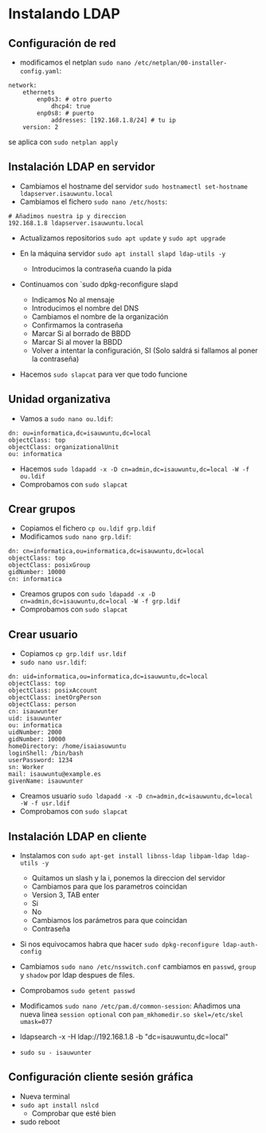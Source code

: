 # Instalando LDAP

## Configuración de red
- modificamos el netplan `sudo nano /etc/netplan/00-installer-config.yaml`:
```
network:
    ethernets
        enp0s3: # otro puerto
            dhcp4: true
        enp0s8: # puerto
            addresses: [192.168.1.8/24] # tu ip
    version: 2
```
se aplica con `sudo netplan apply`

## Instalación LDAP en servidor
- Cambiamos el hostname del servidor `sudo hostnamectl set-hostname ldapserver.isauwuntu.local`
- Cambiamos el fichero `sudo nano /etc/hosts`:
```
# Añadimos nuestra ip y direccion
192.168.1.8 ldapserver.isauwuntu.local
```

- Actualizamos repositorios `sudo apt update` y `sudo apt upgrade`
- En la máquina servidor `sudo apt install slapd ldap-utils -y`
  - Introducimos la contraseña cuando la pida
- Continuamos con `sudo dpkg-reconfigure slapd
  - Indicamos No al mensaje
  - Introducimos el nombre del DNS
  - Cambiamos el nombre de la organización
  - Confirmamos la contraseña
  - Marcar Si al borrado de BBDD
  - Marcar Si al mover la BBDD
  - Volver a intentar la configuración, SI (Solo saldrá si fallamos al poner la contraseña)

- Hacemos `sudo slapcat` para ver que todo funcione
## Unidad organizativa
- Vamos a `sudo nano ou.ldif`:
```
dn: ou=informatica,dc=isauwuntu,dc=local
objectClass: top
objectClass: organizationalUnit
ou: informatica
```
- Hacemos `sudo ldapadd -x -D cn=admin,dc=isauwuntu,dc=local -W -f ou.ldif`
- Comprobamos con `sudo slapcat`

## Crear grupos
- Copiamos el fichero `cp ou.ldif grp.ldif`
- Modificamos `sudo nano grp.ldif`:
```
dn: cn=informatica,ou=informatica,dc=isauwuntu,dc=local
objectClass: top
objectClass: posixGroup
gidNumber: 10000
cn: informatica
```
- Creamos grupos con `sudo ldapadd -x -D cn=admin,dc=isauwuntu,dc=local -W -f grp.ldif`
- Comprobamos con `sudo slapcat`

## Crear usuario
- Copiamos `cp grp.ldif usr.ldif`
- `sudo nano usr.ldif`:
```
dn: uid=informatica,ou=informatica,dc=isauwuntu,dc=local
objectClass: top
objectClass: posixAccount
objectClass: inetOrgPerson
objectClass: person
cn: isauwunter
uid: isauwunter
ou: informatica
uidNumber: 2000
gidNumber: 10000
homeDirectory: /home/isaiasuwuntu
loginShell: /bin/bash
userPassword: 1234
sn: Worker
mail: isauwuntu@example.es
givenName: isauwunter
```
- Creamos usuario `sudo ldapadd -x -D cn=admin,dc=isauwuntu,dc=local -W -f usr.ldif`
- Comprobamos con `sudo slapcat`

## Instalación LDAP en cliente
- Instalamos con `sudo apt-get install libnss-ldap libpam-ldap ldap-utils -y`
  - Quitamos un slash y la i, ponemos la direccion del servidor
  - Cambiamos para que los parametros coincidan
  - Version 3, TAB enter
  - Si
  - No
  - Cambiamos los parámetros para que coincidan
  - Contraseña
- Si nos equivocamos habra que hacer `sudo dpkg-reconfigure ldap-auth-config`
- Cambiamos `sudo nano /etc/nsswitch.conf` cambiamos en `passwd`, `group` y `shadow` por ldap despues de files.
- Comprobamos `sudo getent passwd`
- Modificamos `sudo nano /etc/pam.d/common-session`: Añadimos una nueva linea `session optional` con `pam_mkhomedir.so skel=/etc/skel umask=077`
- ldapsearch -x -H ldap://192.168.1.8 -b "dc=isauwuntu,dc=local"

- `sudo su - isauwunter`
## Configuración cliente sesión gráfica
- Nueva terminal
- `sudo apt install nslcd`
  - Comprobar que esté bien
- sudo reboot